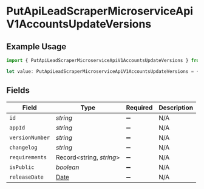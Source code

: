 # PutApiLeadScraperMicroserviceApiV1AccountsUpdateVersions

## Example Usage

```typescript
import { PutApiLeadScraperMicroserviceApiV1AccountsUpdateVersions } from "oppulence-backend-sdk/models/operations";

let value: PutApiLeadScraperMicroserviceApiV1AccountsUpdateVersions = {};
```

## Fields

| Field                                                                                         | Type                                                                                          | Required                                                                                      | Description                                                                                   |
| --------------------------------------------------------------------------------------------- | --------------------------------------------------------------------------------------------- | --------------------------------------------------------------------------------------------- | --------------------------------------------------------------------------------------------- |
| `id`                                                                                          | *string*                                                                                      | :heavy_minus_sign:                                                                            | N/A                                                                                           |
| `appId`                                                                                       | *string*                                                                                      | :heavy_minus_sign:                                                                            | N/A                                                                                           |
| `versionNumber`                                                                               | *string*                                                                                      | :heavy_minus_sign:                                                                            | N/A                                                                                           |
| `changelog`                                                                                   | *string*                                                                                      | :heavy_minus_sign:                                                                            | N/A                                                                                           |
| `requirements`                                                                                | Record<string, *string*>                                                                      | :heavy_minus_sign:                                                                            | N/A                                                                                           |
| `isPublic`                                                                                    | *boolean*                                                                                     | :heavy_minus_sign:                                                                            | N/A                                                                                           |
| `releaseDate`                                                                                 | [Date](https://developer.mozilla.org/en-US/docs/Web/JavaScript/Reference/Global_Objects/Date) | :heavy_minus_sign:                                                                            | N/A                                                                                           |